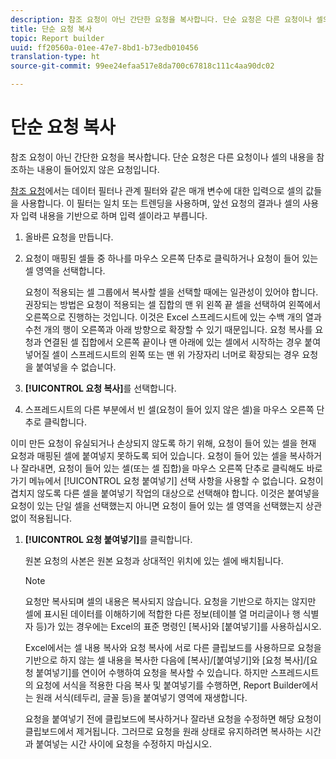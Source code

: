 ```yaml
---
description: 참조 요청이 아닌 간단한 요청을 복사합니다. 단순 요청은 다른 요청이나 셀의 내용을 참조하는 내용이 들어있지 않은 요청입니다.
title: 단순 요청 복사
topic: Report builder
uuid: ff20560a-01ee-47e7-8bd1-b73edb010456
translation-type: ht
source-git-commit: 99ee24efaa517e8da700c67818c111c4aa90dc02

---
```



# 단순 요청 복사

참조 요청이 아닌 간단한 요청을 복사합니다. 단순 요청은 다른 요청이나 셀의 내용을 참조하는 내용이 들어있지 않은 요청입니다.

[참조 요청](/help/analyze/report-builder/manage-requests/c-copy-requests/t-copy-referential-requests.md)에서는 데이터 필터나 관계 필터와 같은 매개 변수에 대한 입력으로 셀의 값들을 사용합니다. 이 필터는 일치 또는 트렌딩을 사용하며, 앞선 요청의 결과나 셀의 사용자 입력 내용을 기반으로 하며 입력 셀이라고 부릅니다.
1. 올바른 요청을 만듭니다.
1. 요청이 매핑된 셀들 중 하나를 마우스 오른쪽 단추로 클릭하거나 요청이 들어 있는 셀 영역을 선택합니다.

   요청이 적용되는 셀 그룹에서 복사할 셀을 선택할 때에는 일관성이 있어야 합니다. 권장되는 방법은 요청이 적용되는 셀 집합의 맨 위 왼쪽 끝 셀을 선택하여 왼쪽에서 오른쪽으로 진행하는 것입니다. 이것은 Excel 스프레드시트에 있는 수백 개의 열과 수천 개의 행이 오른쪽과 아래 방향으로 확장할 수 있기 때문입니다. 요청 복사를 요청과 연결된 셀 집합에서 오른쪽 끝이나 맨 아래에 있는 셀에서 시작하는 경우 붙여넣어질 셀이 스프레드시트의 왼쪽 또는 맨 위 가장자리 너머로 확장되는 경우 요청을 붙여넣을 수 없습니다.
1.  **[!UICONTROL 요청 복사]**&#x200B;를 선택합니다. 
1.  스프레드시트의 다른 부분에서 빈 셀(요청이 들어 있지 않은 셀)을 마우스 오른쪽 단추로 클릭합니다. 

   이미 만든 요청이 유실되거나 손상되지 않도록 하기 위해, 요청이 들어 있는 셀을 현재 요청과 매핑된 셀에 붙여넣지 못하도록 되어 있습니다. 요청이 들어 있는 셀을 복사하거나 잘라내면, 요청이 들어 있는 셀(또는 셀 집합)을 마우스 오른쪽 단추로 클릭해도 바로 가기 메뉴에서 [!UICONTROL 요청 붙여넣기] 선택 사항을 사용할 수 없습니다. 요청이 겹치지 않도록 다른 셀을 붙여넣기 작업의 대상으로 선택해야 합니다. 이것은 붙여넣을 요청이 있는 단일 셀을 선택했는지 아니면 요청이 들어 있는 셀 영역을 선택했는지 상관없이 적용됩니다.
1. **[!UICONTROL 요청 붙여넣기]**&#x200B;를 클릭합니다.

   원본 요청의 사본은 원본 요청과 상대적인 위치에 있는 셀에 배치됩니다.

   >[!NOTE]
   >
   >요청만 복사되며 셀의 내용은 복사되지 않습니다. 요청을 기반으로 하지는 않지만 셀에 표시된 데이터를 이해하기에 적합한 다른 정보(테이블 열 머리글이나 행 식별자 등)가 있는 경우에는 Excel의 표준 명령인 [복사]와 [붙여넣기]를 사용하십시오.

   Excel에서는 셀 내용 복사와 요청 복사에 서로 다른 클립보드를 사용하므로 요청을 기반으로 하지 않는 셀 내용을 복사한 다음에 [복사]/[붙여넣기]와 [요청 복사]/[요청 붙여넣기]를 연이어 수행하여 요청을 복사할 수 있습니다. 하지만 스프레드시트의 요청에 서식을 적용한 다음 복사 및 붙여넣기를 수행하면, Report Builder에서는 원래 서식(테두리, 글꼴 등)을 붙여넣기 영역에 재생합니다.

   요청을 붙여넣기 전에 클립보드에 복사하거나 잘라낸 요청을 수정하면 해당 요청이 클립보드에서 제거됩니다. 그러므로 요청을 원래 상태로 유지하려면 복사하는 시간과 붙여넣는 시간 사이에 요청을 수정하지 마십시오.
